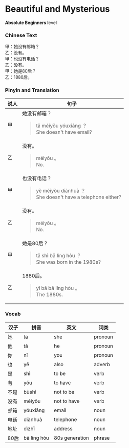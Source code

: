 # Beautiful and Mysterious
**Absolute Beginners** level
### Chinese Text
甲：她没有邮箱？<br />乙：没有。<br />甲：也没有电话？<br />乙：没有。<br />甲：她是80后？<br />乙：1880后。

### Pinyin and Translation
|说人|句子|
|----|----|
|甲|她没有邮箱？<blockquote>tā méiyǒu yóuxiāng ？<br />She doesn't have email?</blockquote>|
|乙|没有。<blockquote>méiyǒu 。<br />No.</blockquote>|
|甲|也没有电话？<blockquote>yě méiyǒu diànhuà ？<br />She doesn't have a telephone either?</blockquote>|
|乙|没有。<blockquote>méiyǒu 。<br />No.</blockquote>|
|甲|她是80后？<blockquote>tā shì bā líng hòu ？<br />She was born in the 1980s?</blockquote>|
|乙|1880后。<blockquote>yī bā bā líng hòu 。<br />The 1880s.</blockquote>|
### Vocab
|汉子|拼音|英文|词类|
|----|----|----|----|
|她|tā|she|pronoun|
|他|tā|he|pronoun|
|你|nǐ|you|pronoun|
|也|yě|also|adverb|
|是|shì|to be|verb|
|有|yǒu|to have|verb|
|不是|bùshì|not to be|verb|
|没有|méiyǒu|not to have|verb|
|邮箱|yóuxiāng|email|noun|
|电话|diànhuà|telephone|noun|
|地址|dìzhǐ|address|noun|
|80后|bā líng hòu|80s generation|phrase|